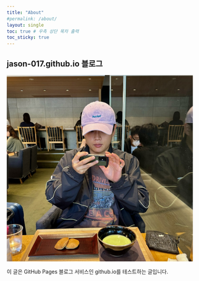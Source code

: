 ```yaml
---
title: "About"
#permalink: /about/
layout: single
toc: true # 우측 상단 목차 출력
toc_sticky: true
---
```


## jason-017.github.io 블로그

![data flow](/assets/me.jpg)

이 글은 GitHub Pages 블로그 서비스인 github.io를 테스트하는 글입니다.
